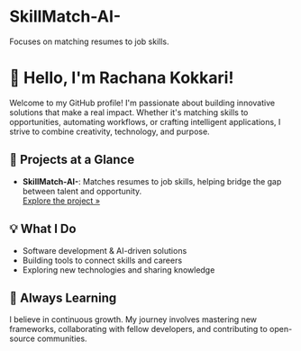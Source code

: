# SkillMatch-AI-
 Focuses on matching resumes to job skills.
 # 👋 Hello, I'm Rachana Kokkari!

Welcome to my GitHub profile! I'm passionate about building innovative solutions that make a real impact. Whether it's matching skills to opportunities, automating workflows, or crafting intelligent applications, I strive to combine creativity, technology, and purpose.

## 🚀 Projects at a Glance

- **SkillMatch-AI-**: Matches resumes to job skills, helping bridge the gap between talent and opportunity.  
  [Explore the project »](https://github.com/Rachanakokkari/SkillMatch-AI-)

<!-- Add more featured projects here if desired -->

## 💡 What I Do

- Software development & AI-driven solutions
- Building tools to connect skills and careers
- Exploring new technologies and sharing knowledge

## 🌱 Always Learning

I believe in continuous growth. My journey involves mastering new frameworks, collaborating with fellow developers, and contributing to open-source communities.
